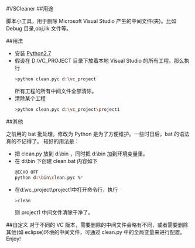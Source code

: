 #VSCleaner
##用途

脚本小工具，用于删除 Microsoft Visual Studio 产生的中间文件(夹)。比如 Debug 目录,obj,ilk 文件等。
  
##用法
* 安装 [Python2.7](http://www.python.org)
* 假设在 D:\VC_PROJECT 目录下放着本地 Visual Studio 的所有工程。那么执行
    ```Bash
    >python clean.pyc d:\vc_project
    ```
    所有工程的所有中间文件全部清除。
* 清除某个工程
    ```Bash
    >python clean.pyc d:\vc_project\project1
    ```

##其他

之前用的 bat 批处理。修改为 Python 是为了方便维护。一些时日后，bat 的语法真的不记得了。
较好的用法是：

* 把 clean.py 放到 d:\bin ，同时把 d:\bin 加到环境变量里。
* 在 d:\bin 下创建 clean.bat 内容如下
  ```Bash
  @ECHO OFF
  python d:\bin\clean.pyc %*
  ```
* 在d:\vc_project\project1中打开命令行，执行
  ```Bash
  >clean
  ```
  则 project1 中间文件清除干净了。
    
##自定义
  对于不同的 VC 版本，需要删除的中间文件会略有不同，或者需要删除其他(如 eclipse)环境的中间文件，可通过 clean.py 中的全局变量来进行配置。
Enjoy!